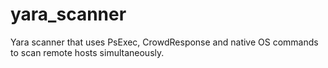 # yara_scanner
Yara scanner that uses PsExec, CrowdResponse and native OS commands to scan remote hosts simultaneously. 
